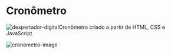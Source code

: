 # Cronômetro

![despertador-digital](https://user-images.githubusercontent.com/79332374/171770004-8b905d47-0ab6-4004-b2c7-96eccde7a8cd.png)Cronômetro criado a partir de HTML, CSS e JavaScript

![cronometro-image](https://user-images.githubusercontent.com/79332374/171769883-89e485d3-e9e7-4e1d-8ae6-999a5947ec29.png)
